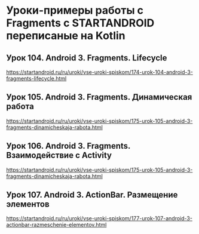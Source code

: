 ﻿# Уроки-примеры работы с Fragments с STARTANDROID переписаные на Kotlin

## Урок 104. Android 3. Fragments. Lifecycle
https://startandroid.ru/ru/uroki/vse-uroki-spiskom/174-urok-104-android-3-fragments-lifecycle.html

## Урок 105. Android 3. Fragments. Динамическая работа
https://startandroid.ru/ru/uroki/vse-uroki-spiskom/175-urok-105-android-3-fragments-dinamicheskaja-rabota.html

## Урок 106. Android 3. Fragments. Взаимодействие с Activity
https://startandroid.ru/ru/uroki/vse-uroki-spiskom/175-urok-105-android-3-fragments-dinamicheskaja-rabota.html

## Урок 107. Android 3. ActionBar. Размещение элементов
https://startandroid.ru/ru/uroki/vse-uroki-spiskom/177-urok-107-android-3-actionbar-razmeschenie-elementov.html
